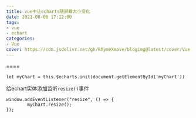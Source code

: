 ```yaml
---
title: vue中让echarts随屏幕大小变化
date: 2021-08-08 17:12:00
tags:
- vue
- echart
categories:
- Vue
cover: https://cdn.jsdelivr.net/gh/RhymeXmove/blogimg@latest/cover/Vue.jpeg
---
```


====

<!--more-->

```
let myChart = this.$echarts.init(document.getElementById('myChart'))
```

给echart实体添加监听`resize()`事件

```
window.addEventListener("resize", () => {
        myChart.resize();
});    
```

